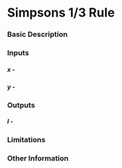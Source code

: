 # Simpsons 1/3 Rule

### Basic Description

#####

### Inputs

##### x - 
##### y - 

### Outputs

##### I - 

### Limitations

### Other Information
